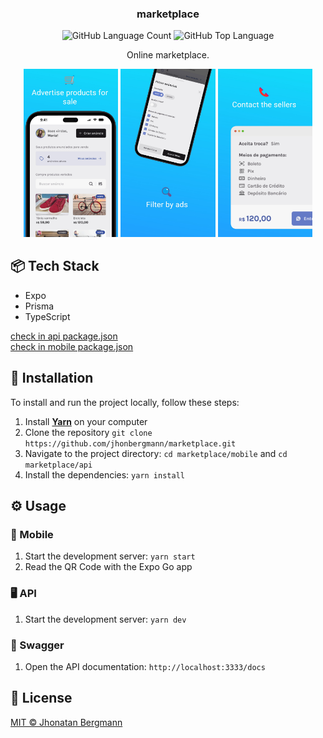 <h3 align="center">
  marketplace
</h3>

<p align="center">
  <img alt="GitHub Language Count" src="https://img.shields.io/github/languages/count/jhonbergmann/marketplace" />
  <img alt="GitHub Top Language" src="https://img.shields.io/github/languages/top/jhonbergmann/marketplace" />
</p>

<p align="center">Online marketplace.</p>

<p align="center">
  <img src="docs/assets/illustration1.jpg" width="30%"  alt="illustration" >
  <img src="docs/assets/illustration2.jpg" width="30%"  alt="illustration" >
  <img src="docs/assets/illustration3.jpg" width="30%"  alt="illustration" >
</p>

## 📦 Tech Stack

- Expo
- Prisma
- TypeScript

[check in api package.json](api/package.json)<br />
[check in mobile package.json](mobile/package.json)

## 🔩 Installation

To install and run the project locally, follow these steps:

1. Install [**Yarn**](https://yarnpkg.com/) on your computer
1. Clone the repository `git clone https://github.com/jhonbergmann/marketplace.git`
1. Navigate to the project directory: `cd marketplace/mobile` and `cd marketplace/api`
1. Install the dependencies: `yarn install`

## ⚙️ Usage

### 📱 Mobile

1. Start the development server: `yarn start`
1. Read the QR Code with the Expo Go app

### 🖥️ API

1. Start the development server: `yarn dev`

### 📝 Swagger

1. Open the API documentation: `http://localhost:3333/docs`

## 📝 License

[MIT © Jhonatan Bergmann](https://github.com/jhonbergmann/marketplace/blob/main/LICENSE)
